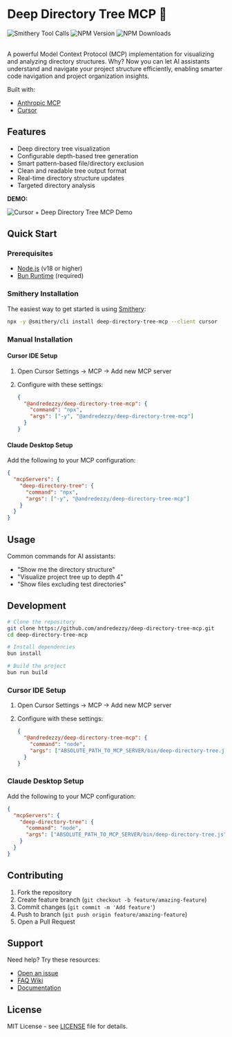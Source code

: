 # Deep Directory Tree MCP 🌳

<span class="badge-smithery">
  <a href="https://smithery.ai/server/deep-directory-tree-mcp" style="text-decoration: none;">
    <img src="https://smithery.ai/badge/deep-directory-tree-mcp" alt="Smithery Tool Calls" />
  </a>
</span>

<span class="badge-npm-version">
  <a href="https://npmjs.org/package/@andredezzy/deep-directory-tree-mcp" title="View this project on NPM" style="text-decoration: none;">
    <img src="https://img.shields.io/npm/v/%40andredezzy%2Fdeep-directory-tree-mcp.svg" alt="NPM Version" />
  </a>
</span>

<span class="badge-npm-downloads">
  <a href="https://npmjs.org/package/@andredezzy/deep-directory-tree-mcp" title="View this project on NPM" style="text-decoration: none;">
    <img src="https://img.shields.io/npm/dm/%40andredezzy%2Fdeep-directory-tree-mcp" alt="NPM Downloads" />
  </a>
</span>

<br />
<br />

A powerful Model Context Protocol (MCP) implementation for visualizing and analyzing directory structures. Why? Now you can let AI assistants understand and navigate your project structure efficiently, enabling smarter code navigation and project organization insights.

Built with:

- [Anthropic MCP](https://docs.anthropic.com/claude/docs/mcp-getting-started)
- [Cursor](https://cursor.sh)

## Features

- Deep directory tree visualization
- Configurable depth-based tree generation
- Smart pattern-based file/directory exclusion
- Clean and readable tree output format
- Real-time directory structure updates
- Targeted directory analysis

**DEMO:**

![Cursor + Deep Directory Tree MCP Demo](./cursor-demo.gif)

## Quick Start

### Prerequisites

- [Node.js](https://nodejs.org) (v18 or higher)
- [Bun Runtime](https://bun.sh) (required)

### Smithery Installation

The easiest way to get started is using [Smithery](https://smithery.ai/server/deep-directory-tree-mcp):

```bash
npx -y @smithery/cli install deep-directory-tree-mcp --client cursor
```

### Manual Installation

#### Cursor IDE Setup

1. Open Cursor Settings → MCP → Add new MCP server
2. Configure with these settings:

   ```json
   {
     "@andredezzy/deep-directory-tree-mcp": {
       "command": "npx",
       "args": ["-y", "@andredezzy/deep-directory-tree-mcp"]
     }
   }
   ```

#### Claude Desktop Setup

Add the following to your MCP configuration:

```json
{
  "mcpServers": {
    "deep-directory-tree": {
      "command": "npx",
      "args": ["-y", "@andredezzy/deep-directory-tree-mcp"]
    }
  }
}
```

## Usage

Common commands for AI assistants:

- "Show me the directory structure"
- "Visualize project tree up to depth 4"
- "Show files excluding test directories"

## Development

```bash
# Clone the repository
git clone https://github.com/andredezzy/deep-directory-tree-mcp.git
cd deep-directory-tree-mcp

# Install dependencies
bun install

# Build the project
bun run build
```

### Cursor IDE Setup

1. Open Cursor Settings → MCP → Add new MCP server
2. Configure with these settings:

   ```json
   {
     "@andredezzy/deep-directory-tree-mcp": {
       "command": "node",
       "args": ["ABSOLUTE_PATH_TO_MCP_SERVER/bin/deep-directory-tree.js"]
     }
   }
   ```

### Claude Desktop Setup

Add the following to your MCP configuration:

```json
{
  "mcpServers": {
    "deep-directory-tree": {
      "command": "node",
      "args": ["ABSOLUTE_PATH_TO_MCP_SERVER/bin/deep-directory-tree.js"]
    }
  }
}
```

## Contributing

1. Fork the repository
2. Create feature branch (`git checkout -b feature/amazing-feature`)
3. Commit changes (`git commit -m 'Add feature'`)
4. Push to branch (`git push origin feature/amazing-feature`)
5. Open a Pull Request

## Support

Need help? Try these resources:

- [Open an issue](https://github.com/andredezzy/deep-directory-tree-mcp/issues)
- [FAQ Wiki](https://github.com/andredezzy/deep-directory-tree-mcp/wiki/FAQ)
- [Documentation](https://github.com/andredezzy/deep-directory-tree-mcp/wiki)

## License

MIT License - see [LICENSE](LICENSE) file for details.
